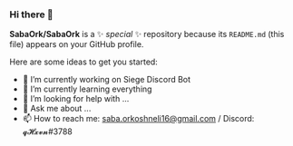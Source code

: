 ### Hi there 👋

**SabaOrk/SabaOrk** is a ✨ _special_ ✨ repository because its `README.md` (this file) appears on your GitHub profile.

Here are some ideas to get you started:

- 🔭 I’m currently working on Siege Discord Bot
- 🌱 I’m currently learning everything
- 🤔 I’m looking for help with ...
- 💬 Ask me about ...
- 📫 How to reach me: saba.orkoshneli16@gmail.com / Discord: 𝓺𝓗𝔁𝓿𝓷#3788 

